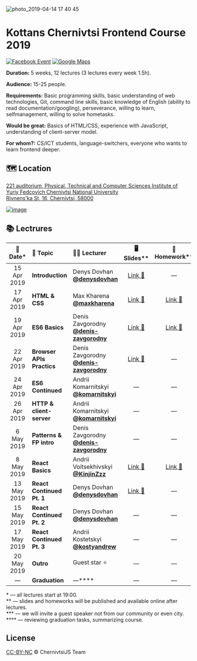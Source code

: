 ![photo_2019-04-14 17 40 45](https://user-images.githubusercontent.com/3459374/56095354-85b07800-5ee4-11e9-86b7-d5dba258038d.jpeg)

# Kottans Chernivtsi Frontend Course 2019

<!-- [![YouTube][youtube-img]][youtube-url] -->

[![Facebook Event][fb-img]][fb-url]
[![Google Maps][maps-img]][location-url]

**Duration:** 5 weeks, 12 lectures (3 lectures every week 1.5h).

**Audience:** 15-25 people.

**Requirements:** Basic programming skills, basic understanding of web technologies, Git, command line skills, basic knowledge of English (ability to read documentation/googling), perseverance, willing to learn, selfmanagement, willing to solve hometasks.

**Would be great:** Basics of HTML/CSS, experience with JavaScript, understanding of client-server model.

**For whom?:** CS/ICT students, language-switchers, everyone who wants to learn frontend deeper.

## 🗺 Location

[221 auditorium, Physical, Technical and Computer Sciences Institute of Yuriy Fedcovich Chernivtsi National University\
Rivnens'ka St, 16, Chernivtsi, 58000][location-url]

[![image][location-image]][location-url]

## 📚 Lectrures

|  📅 Date\*  | 📝 Topic                  | 👨‍🏫 Lecturer                                     |                                       🖥 Slides\*\*                                       |                                          🏡 Homework\*\*                                           |
| :---------: | :------------------------ | :---------------------------------------------- | :--------------------------------------------------------------------------------------: | :------------------------------------------------------------------------------------------------: |
| 15 Apr 2019 | **Introduction**          | Denys Dovhan <br /> **[@denysdovhan]**          |        [Link 🔗](https://denysdovhan.com/slides-kottans-chernivtsi-introduction)         |                                                 —                                                  |
| 17 Apr 2019 | **HTML & CSS**            | Max Kharena <br /> **[@maxkharena]**            |                     [Link 🔗](http://kottans-html-2019.surge.sh/#/)                      |   [Link 🔗](https://github.com/kottans/chernivtsi-frontend-2019/tree/master/homeworks/html-css)    |
| 19 Apr 2019 | **ES6 Basics**            | Denis Zavgorodny <br /> **[@denis-zavgorodny]** |             [Link 🔗](https://denis-zavgorodny.github.io/slides-ES6-basics/)             |                    [Link 🔗](https://github.com/denis-zavgorodny/ES6-homework)                     |
| 22 Apr 2019 | **Browser APIs Practics** | Denis Zavgorodny <br /> **[@denis-zavgorodny]** |            [Link 🔗](https://denis-zavgorodny.github.io/slides-browser-api/)             |                                                 —                                                  |
| 24 Apr 2019 | **ES6 Continued**         | Andrii Komarnitskyi <br /> **[@komarnitskyi]**  |                                            —                                             |                                                 —                                                  |
| 26 Apr 2019 | **HTTP & client-server**  | Andrii Komarnitskyi <br /> **[@komarnitskyi]**  |                                            —                                             |                                                 —                                                  |
| 6 May 2019  | **Patterns & FP intro**   | Denis Zavgorodny <br /> **[@denis-zavgorodny]** |                                            —                                             |                                                 —                                                  |
| 8 May 2019  | **React Basics**          | Andrii Voitsekhivskyi <br /> **[@KinjinZzz]**   |                [Link 🔗](https://kinjinzzz.github.io/react-basics-2019/)                 | [Link 🔗](https://github.com/kottans/chernivtsi-frontend-2019/tree/master/homeworks/react-basics/) |
| 13 May 2019 | **React Continued Pt. 1** | Denys Dovhan <br /> **[@denysdovhan]**          | [Link 🔗](http://denysdovhan.com/slides-kottans-chernivtsi-2019-react-continued-part-1/) |                                                 —                                                  |
| 15 May 2019 | **React Continued Pt. 2** | Denys Dovhan <br /> **[@denysdovhan]**          |                                            —                                             |                                                 —                                                  |
| 17 May 2019 | **React Continued Pt. 3** | Andrii Kostetskyi <br /> **[@kostyandrew]**     |                                            —                                             |                                                 —                                                  |
| 20 May 2019 | **Outro**                 | Guest star ⭐️                                  |                                            —                                             |                                                 —                                                  |
|      —      | **Graduation**            | —\*\*\*\*                                       |                                            —                                             |                                                 —                                                  |

\* — all lectures start at 19:00.\
\*\* — slides and homeworks will be published and available online after lectures.\
\*\*\* — we will invite a guest speaker not from our community or even city.\
\*\*\*\* — reviewing graduation tasks, summarizing course.

## License

[CC-BY-NC][cc-url] © ChernivtsiJS Team

<!-- References -->

[fb-url]: https://www.facebook.com/events/524056337930021
[fb-img]: https://img.shields.io/badge/event-facebook-3C5A96.svg?style=flat-square
[maps-img]: https://img.shields.io/badge/location-google%20maps-29A263.svg?style=flat-square

<!-- [youtube-url]: https://www.youtube.com/playlist?list=PLt-pAIa9BS40LQd446bI8FYQouCehDJpL -->
<!-- [youtube-img]: https://img.shields.io/badge/videos-youtube-FC0D1C.svg?style=flat-square -->

[location-image]: https://user-images.githubusercontent.com/3459374/32415614-1c5c082a-c245-11e7-9c8d-44bf55b40db2.png
[location-url]: https://goo.gl/maps/deN3d4oVg2U2
[@denysdovhan]: https://github.com/denysdovhan
[@denis-zavgorodny]: https://github.com/denis-zavgorodny
[@maxkharena]: https://github.com/maxkharena
[@komarnitskyi]: https://github.com/komarnitskyi
[@kostyandrew]: https://github.com/kostyandrew
[@kinjinzzz]: https://github.com/KinjinZzz
[cc-url]: https://creativecommons.org/licenses/by-nc/4.0/
[cc-image]: https://img.shields.io/badge/License-CC%20BY%20NC%204.0-lightgrey.svg?style=flat-square
